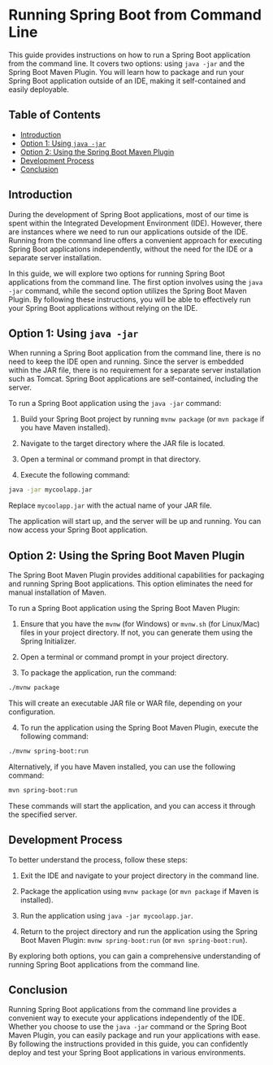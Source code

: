 # Running Spring Boot from Command Line

This guide provides instructions on how to run a Spring Boot application from the command line. It covers two options: using `java -jar` and the Spring Boot Maven Plugin. You will learn how to package and run your Spring Boot application outside of an IDE, making it self-contained and easily deployable.

## Table of Contents
- [Introduction](#introduction)
- [Option 1: Using `java -jar`](#option-1-using-java--jar)
- [Option 2: Using the Spring Boot Maven Plugin](#option-2-using-the-spring-boot-maven-plugin)
- [Development Process](#development-process)
- [Conclusion](#conclusion)

## Introduction

During the development of Spring Boot applications, most of our time is spent within the Integrated Development Environment (IDE). However, there are instances where we need to run our applications outside of the IDE. Running from the command line offers a convenient approach for executing Spring Boot applications independently, without the need for the IDE or a separate server installation.

In this guide, we will explore two options for running Spring Boot applications from the command line. The first option involves using the `java -jar` command, while the second option utilizes the Spring Boot Maven Plugin. By following these instructions, you will be able to effectively run your Spring Boot applications without relying on the IDE.

## Option 1: Using `java -jar`

When running a Spring Boot application from the command line, there is no need to keep the IDE open and running. Since the server is embedded within the JAR file, there is no requirement for a separate server installation such as Tomcat. Spring Boot applications are self-contained, including the server.

To run a Spring Boot application using the `java -jar` command:

1. Build your Spring Boot project by running `mvnw package` (or `mvn package` if you have Maven installed).

2. Navigate to the target directory where the JAR file is located.

3. Open a terminal or command prompt in that directory.

4. Execute the following command:
```bash
java -jar mycoolapp.jar
```

Replace `mycoolapp.jar` with the actual name of your JAR file.

The application will start up, and the server will be up and running. You can now access your Spring Boot application.

## Option 2: Using the Spring Boot Maven Plugin

The Spring Boot Maven Plugin provides additional capabilities for packaging and running Spring Boot applications. This option eliminates the need for manual installation of Maven.

To run a Spring Boot application using the Spring Boot Maven Plugin:

1. Ensure that you have the `mvnw` (for Windows) or `mvnw.sh` (for Linux/Mac) files in your project directory. If not, you can generate them using the Spring Initializer.

2. Open a terminal or command prompt in your project directory.

3. To package the application, run the command:

```bash
./mvnw package
```

This will create an executable JAR file or WAR file, depending on your configuration.

4. To run the application using the Spring Boot Maven Plugin, execute the following command:

```bash
./mvnw spring-boot:run
```

Alternatively, if you have Maven installed, you can use the following command:

```bash
mvn spring-boot:run
```

These commands will start the application, and you can access it through the specified server.

## Development Process

To better understand the process, follow these steps:

1. Exit the IDE and navigate to your project directory in the command line.

2. Package the application using `mvnw package` (or `mvn package` if Maven is installed).

3. Run the application using `java -jar mycoolapp.jar`.

4. Return to the project directory and run the application using the Spring Boot Maven Plugin: `mvnw spring-boot:run` (or `mvn spring-boot:run`).

By exploring both options, you can gain a comprehensive understanding of running Spring Boot applications from the command line.

## Conclusion

Running Spring Boot applications from the command line provides a convenient way to execute your applications independently of the IDE. Whether you choose to use the `java -jar` command or the Spring Boot Maven Plugin, you can easily package and run your applications with ease. By following the instructions provided in this guide, you can confidently deploy and test your Spring Boot applications in various environments.


